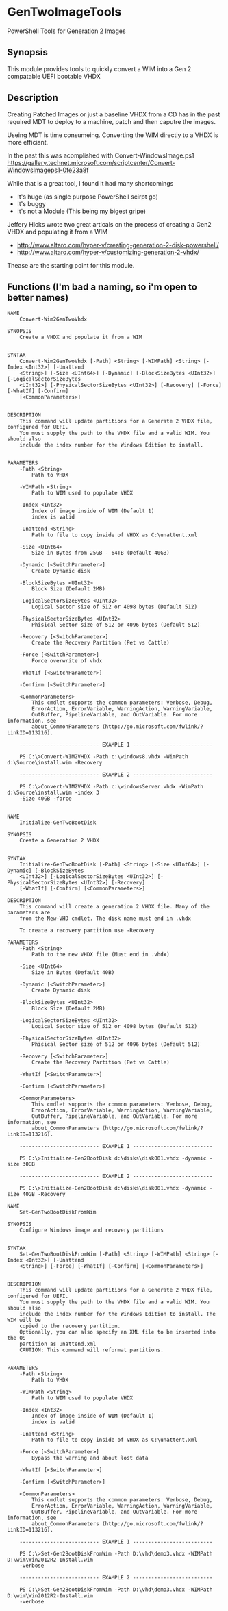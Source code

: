 # GenTwoImageTools
PowerShell Tools for Generation 2 Images

## Synopsis
This module provides tools to quickly convert a WIM into a Gen 2 compatable UEFI bootable VHDX

## Description
Creating Patched Images or just a baseline VHDX from a CD has in the past required MDT to deploy to a machine, patch and then caputre the images.

Useing MDT is time consumeing. Converting the WIM directly to a VHDX is more efficiant.

In the past this was acomplished with Convert-WindowsImage.ps1 https://gallery.technet.microsoft.com/scriptcenter/Convert-WindowsImageps1-0fe23a8f

While that is a great tool, I found it had many shortcomings
* It's huge (as single purpose PowerShell scirpt go)
* It's buggy
* It's not a Module (This being my bigest gripe)


Jeffery Hicks wrote two great articals on the process of creating a Gen2 VHDX and populating it from a WIM
* http://www.altaro.com/hyper-v/creating-generation-2-disk-powershell/
* http://www.altaro.com/hyper-v/customizing-generation-2-vhdx/

Thease are the starting point for this module. 

## Functions (I'm bad a naming, so i'm open to better names)

```
NAME
    Convert-Wim2GenTwoVhdx
    
SYNOPSIS
    Create a VHDX and populate it from a WIM
    
    
SYNTAX
    Convert-Wim2GenTwoVhdx [-Path] <String> [-WIMPath] <String> [-Index <Int32>] [-Unattend 
    <String>] [-Size <UInt64>] [-Dynamic] [-BlockSizeBytes <UInt32>] [-LogicalSectorSizeBytes 
    <UInt32>] [-PhysicalSectorSizeBytes <UInt32>] [-Recovery] [-Force] [-WhatIf] [-Confirm] 
    [<CommonParameters>]
    
    
DESCRIPTION
    This command will update partitions for a Generate 2 VHDX file, configured for UEFI. 
    You must supply the path to the VHDX file and a valid WIM. You should also
    include the index number for the Windows Edition to install.
    

PARAMETERS
    -Path <String>
        Path to VHDX
        
    -WIMPath <String>
        Path to WIM used to populate VHDX
        
    -Index <Int32>
        Index of image inside of WIM (Default 1)
        index is valid
        
    -Unattend <String>
        Path to file to copy inside of VHDX as C:\unattent.xml
        
    -Size <UInt64>
        Size in Bytes from 25GB - 64TB (Default 40GB)
        
    -Dynamic [<SwitchParameter>]
        Create Dynamic disk
        
    -BlockSizeBytes <UInt32>
        Block Size (Default 2MB)
        
    -LogicalSectorSizeBytes <UInt32>
        Logical Sector size of 512 or 4098 bytes (Default 512)
        
    -PhysicalSectorSizeBytes <UInt32>
        Phisical Sector size of 512 or 4096 bytes (Default 512)
        
    -Recovery [<SwitchParameter>]
        Create the Recovery Partition (Pet vs Cattle)
        
    -Force [<SwitchParameter>]
        Force overwrite of vhdx
        
    -WhatIf [<SwitchParameter>]
        
    -Confirm [<SwitchParameter>]
        
    <CommonParameters>
        This cmdlet supports the common parameters: Verbose, Debug,
        ErrorAction, ErrorVariable, WarningAction, WarningVariable,
        OutBuffer, PipelineVariable, and OutVariable. For more information, see 
        about_CommonParameters (http://go.microsoft.com/fwlink/?LinkID=113216). 
    
    -------------------------- EXAMPLE 1 --------------------------
    
    PS C:\>Convert-WIM2VHDX -Path c:\windows8.vhdx -WimPath d:\Source\install.wim -Recovery
    
    -------------------------- EXAMPLE 2 --------------------------
    
    PS C:\>Convert-WIM2VHDX -Path c:\windowsServer.vhdx -WimPath d:\Source\install.wim -index 3 
    -Size 40GB -force
  
   
NAME
    Initialize-GenTwoBootDisk
    
SYNOPSIS
    Create a Generation 2 VHDX
    
    
SYNTAX
    Initialize-GenTwoBootDisk [-Path] <String> [-Size <UInt64>] [-Dynamic] [-BlockSizeBytes 
    <UInt32>] [-LogicalSectorSizeBytes <UInt32>] [-PhysicalSectorSizeBytes <UInt32>] [-Recovery] 
    [-WhatIf] [-Confirm] [<CommonParameters>]
    
DESCRIPTION
    This command will create a generation 2 VHDX file. Many of the parameters are
    from the New-VHD cmdlet. The disk name must end in .vhdx
    
    To create a recovery partition use -Recovery
   
PARAMETERS
    -Path <String>
        Path to the new VHDX file (Must end in .vhdx)
        
    -Size <UInt64>
        Size in Bytes (Default 40B)
        
    -Dynamic [<SwitchParameter>]
        Create Dynamic disk
        
    -BlockSizeBytes <UInt32>
        Block Size (Default 2MB)
        
    -LogicalSectorSizeBytes <UInt32>
        Logical Sector size of 512 or 4098 bytes (Default 512)
        
    -PhysicalSectorSizeBytes <UInt32>
        Phisical Sector size of 512 or 4096 bytes (Default 512)
        
    -Recovery [<SwitchParameter>]
        Create the Recovery Partition (Pet vs Cattle)
        
    -WhatIf [<SwitchParameter>]
        
    -Confirm [<SwitchParameter>]
        
    <CommonParameters>
        This cmdlet supports the common parameters: Verbose, Debug,
        ErrorAction, ErrorVariable, WarningAction, WarningVariable,
        OutBuffer, PipelineVariable, and OutVariable. For more information, see 
        about_CommonParameters (http://go.microsoft.com/fwlink/?LinkID=113216). 
    
    -------------------------- EXAMPLE 1 --------------------------
    
    PS C:\>Initialize-Gen2BootDisk d:\disks\disk001.vhdx -dynamic -size 30GB
    
    -------------------------- EXAMPLE 2 --------------------------
    
    PS C:\>Initialize-Gen2BootDisk d:\disks\disk001.vhdx -dynamic -size 40GB -Recovery
   
NAME
    Set-GenTwoBootDiskFromWim
    
SYNOPSIS
    Configure Windows image and recovery partitions
    
    
SYNTAX
    Set-GenTwoBootDiskFromWim [-Path] <String> [-WIMPath] <String> [-Index <Int32>] [-Unattend 
    <String>] [-Force] [-WhatIf] [-Confirm] [<CommonParameters>]
    
    
DESCRIPTION
    This command will update partitions for a Generate 2 VHDX file, configured for UEFI. 
    You must supply the path to the VHDX file and a valid WIM. You should also
    include the index number for the Windows Edition to install. The WIM will be
    copied to the recovery partition.
    Optionally, you can also specify an XML file to be inserted into the OS
    partition as unattend.xml
    CAUTION: This command will reformat partitions.
    

PARAMETERS
    -Path <String>
        Path to VHDX
        
    -WIMPath <String>
        Path to WIM used to populate VHDX
        
    -Index <Int32>
        Index of image inside of WIM (Default 1)
        index is valid
        
    -Unattend <String>
        Path to file to copy inside of VHDX as C:\unattent.xml
        
    -Force [<SwitchParameter>]
        Bypass the warning and about lost data
        
    -WhatIf [<SwitchParameter>]
        
    -Confirm [<SwitchParameter>]
        
    <CommonParameters>
        This cmdlet supports the common parameters: Verbose, Debug,
        ErrorAction, ErrorVariable, WarningAction, WarningVariable,
        OutBuffer, PipelineVariable, and OutVariable. For more information, see 
        about_CommonParameters (http://go.microsoft.com/fwlink/?LinkID=113216). 
    
    -------------------------- EXAMPLE 1 --------------------------
    
    PS C:\>Set-Gen2BootDiskFromWim -Path D:\vhd\demo3.vhdx -WIMPath D:\wim\Win2012R2-Install.wim 
    -verbose
    
    -------------------------- EXAMPLE 2 --------------------------
    
    PS C:\>Set-Gen2BootDiskFromWim -Path D:\vhd\demo3.vhdx -WIMPath D:\wim\Win2012R2-Install.wim 
    -verbose
    
  ```
